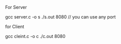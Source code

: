 For Server

gcc server.c -o s
./s.out 8080 // you can use any port


for Client

gcc cleint.c -o c
./c.out 8080
